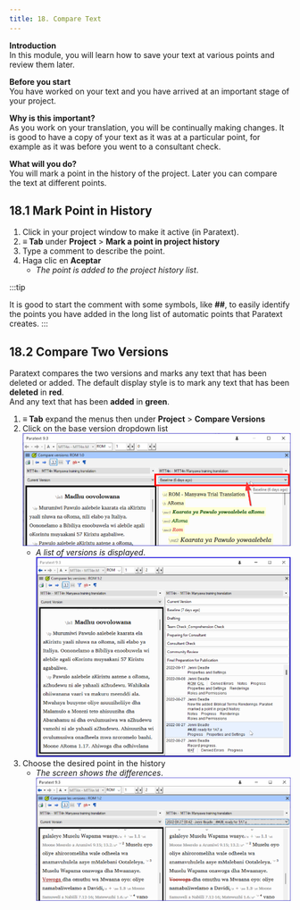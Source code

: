 ```yaml
---
title: 18. Compare Text
---
```

**Introduction**  
In this module, you will learn how to save your text at various points and review them later.

**Before you start**  
You have worked on your text and you have arrived at an important stage of your project.

**Why is this important?**  
As you work on your translation, you will be continually making changes. It is good to have a copy of your text as it was at a particular point, for example as it was before you went to a consultant check.

**What will you do?**  
You will mark a point in the history of the project. Later you can compare the text at different points.

## 18.1 Mark Point in History
1.  Click in your project window to make it active (in Paratext).
1.  **≡ Tab** under **Project** \> **Mark a point in project history**
1.  Type a comment to describe the point.
2.  Haga clic en **Aceptar**
      -  *The point is added to the project history list*.

:::tip

It is good to start the comment with some symbols, like **\#\#**, to easily identify the points you have added in the long list of automatic points that Paratext creates.
:::

## 18.2 Compare Two Versions
Paratext compares the two versions and marks any text that has been deleted or added. The default display style is to mark any text that has been **deleted** in **red**.  
And any text that has been **added** in **green**.

1.  **≡ Tab** expand the menus then under **Project** \> **Compare Versions**
2.  Click on the base version dropdown list  
   ![](../media/compareVersions.en.png)
     -  *A list of versions is displayed*.  
       ![](../media/compareVersChoose.en.png)
3.  Choose the desired point in the history
    -  *The screen shows the differences*.  
      ![](../media/compareVerChanges.en.png)


